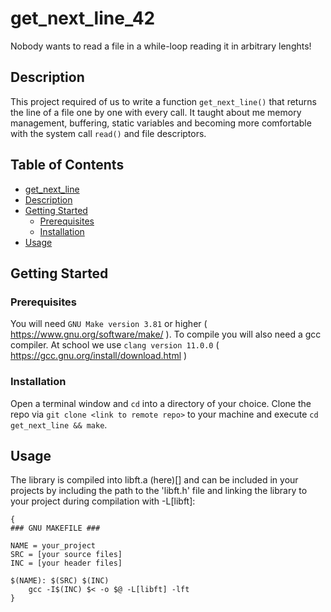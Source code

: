 # get_next_line_42

Nobody wants to read a file in a while-loop reading it in arbitrary lenghts!

## Description

This project required of us to write a function `get_next_line()` that returns the line of a file one by one with every call. 
It taught about me memory management, buffering, static variables and becoming more comfortable with the system call `read()` and file descriptors.

## Table of Contents

- [get_next_line](#project-title)
- [Description](#description)
- [Getting Started](#getting-started)
  - [Prerequisites](#prerequisites)
  - [Installation](#installation)
- [Usage](#usage)

## Getting Started

### Prerequisites

You will need `GNU Make version 3.81` or higher ( https://www.gnu.org/software/make/ ).
To compile you will also need a gcc compiler. At school we use `clang version 11.0.0`
( https://gcc.gnu.org/install/download.html )

### Installation

Open a terminal window and `cd` into a directory of your choice. Clone the repo via `git clone <link to remote repo>` 
to your machine and execute `cd get_next_line && make`.
  
## Usage
  
The library is compiled into libft.a (here)[] and can be included in your projects by including the path to the 'libft.h'
file and linking the library to your project during compilation with -L[libft]:

```
{
### GNU MAKEFILE ###

NAME = your_project
SRC = [your source files]
INC = [your header files]

$(NAME): $(SRC) $(INC)
    gcc -I$(INC) $< -o $@ -L[libft] -lft
}
```

